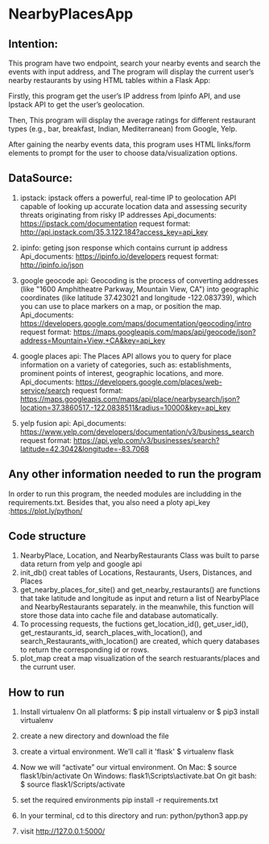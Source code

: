 # NearbyPlacesApp

 ## Intention:
This program have two endpoint, search your nearby events and search the events with input address, and The program will display the current user’s nearby restaurants by using HTML tables within a Flask App:

Firstly, this program get the user’s IP address from Ipinfo API, and use Ipstack API to get the user’s geolocation.

Then, This program will display the average ratings for different restaurant types (e.g., bar, breakfast, Indian,     Mediterranean) from Google, Yelp.

After gaining the nearby events data, this program uses HTML links/form elements to prompt for the user to choose data/visualization options.

 ## DataSource:
    
1. ipstack: ipstack offers a powerful, real-time IP to geolocation API capable of looking up accurate location data and assessing security threats originating from risky IP addresses
Api_documents: https://ipstack.com/documentation
request format: http://api.ipstack.com/35.3.122.184?access_key=api_key

2. ipinfo: geting json response which contains currunt ip address
Api_documents: https://ipinfo.io/developers
request format: http://ipinfo.io/json

3. google geocode api: Geocoding is the process of converting addresses (like "1600 Amphitheatre Parkway, Mountain View, CA") into geographic coordinates (like latitude 37.423021 and longitude -122.083739), which you can use to place markers on a map, or position the map.
Api_documents: https://developers.google.com/maps/documentation/geocoding/intro
request format: https://maps.googleapis.com/maps/api/geocode/json?address=Mountain+View,+CA&key=api_key

4. google places api: The Places API allows you to query for place information on a variety of categories, such as: establishments, prominent points of interest, geographic locations, and more.
Api_documents: https://developers.google.com/places/web-service/search
request format: https://maps.googleapis.com/maps/api/place/nearbysearch/json?location=37.3860517,-122.0838511&radius=10000&key=api_key

5. yelp fusion api:
Api_documents: https://www.yelp.com/developers/documentation/v3/business_search
request format: https://api.yelp.com/v3/businesses/search?latitude=42.3042&longitude=-83.7068
   
  ## Any other information needed to run the program 
In order to run this program, the needed modules are includding in the requirements.txt. 
Besides that, you also need a ploty api_key :https://plot.ly/python/
     
  ## Code structure
1. NearbyPlace, Location, and NearbyRestaurants Class was built to parse data return from yelp and google api
2. init_db() creat tables of Locations, Restaurants, Users, Distances, and Places
3. get_nearby_places_for_site() and get_nearby_restaurants() are functions that take latitude and longitude as input and return a list of NearbyPlace and NearbyRestaurants separately. in the meanwhile, this function will store those data into cache file and database automatically.
4. To processing requests, the fuctions get_location_id(), get_user_id(), get_restaurants_id, search_places_with_location(), and search_Restaurants_with_location() are created, which query databases to return the corresponding id or rows.
5. plot_map creat a map visualization of the search restuarants/places and the currunt user.
  
  ## How to run
  
1. Install virtualenv 
On all platforms:
    $ pip install virtualenv
or
    $ pip3 install virtualenv
    
2. create a new directory and download the file

3. create a virtual environment. We’ll call it 'flask'
    $ virtualenv flask

4. Now we will “activate” our virtual environment.
On Mac:
    $ source flask1/bin/activate
On Windows:
    flask1\Scripts\activate.bat
On git bash:
    $ source flask1/Scripts/activate

5. set the required environments
    pip install -r requirements.txt
6. In your terminal, cd to this directory and run:
    python/python3 app.py
7. visit http://127.0.0.1:5000/ 



  
  
    
